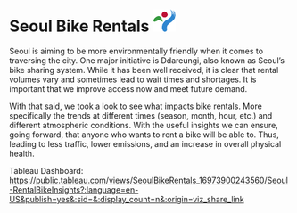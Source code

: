 # Seoul Bike Rentals <img src="Logo_of_Seoul,_South_Korea.svg.png" alt="Seoul Bike Logo" width="40" height="40">

Seoul is aiming to be more environmentally friendly when it comes to traversing the city. One major initiative is Ddareungi, also known as Seoul’s bike sharing system. While it has been well received, it is clear that rental volumes vary and sometimes lead to wait times and shortages. It is important that we improve access now and meet future demand. 

With that said, we took a look to see what impacts bike rentals. More specifically the trends at different times (season, month, hour, etc.) and different atmospheric conditions. With the useful insights we can ensure, going forward, that anyone who wants to rent a bike will be able to. Thus, leading to less traffic, lower emissions, and an increase in overall physical health.




Tableau Dashboard: https://public.tableau.com/views/SeoulBikeRentals_16973900243560/Seoul-RentalBikeInsights?:language=en-US&publish=yes&:sid=&:display_count=n&:origin=viz_share_link

